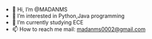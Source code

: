 - 👋 Hi, I’m @MADANMS
- 👀 I’m interested in Python,Java programming
- 🌱 I’m currently studying ECE
- 📫 How to reach me mail: madanms0002@gmail.com

<!---
MADANMS02/MADANMS02 is a ✨ special ✨ repository because its `README.md` (this file) appears on your GitHub profile.
You can click the Preview link to take a look at your changes.
--->
